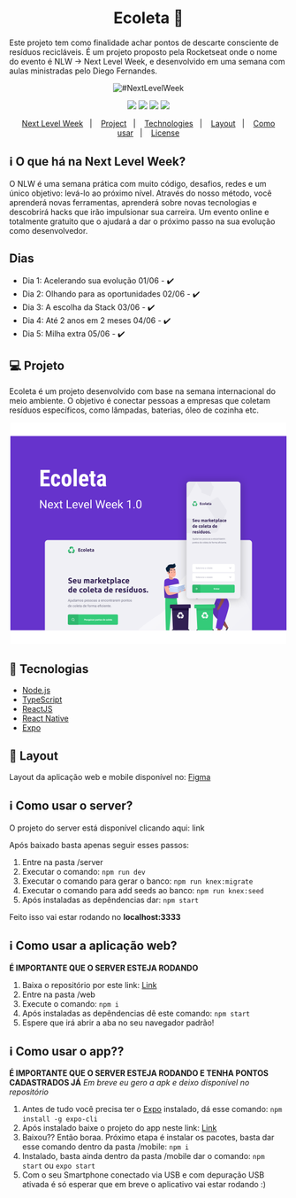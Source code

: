 <h1 align="center">Ecoleta 🌱</h1>

Este projeto tem como finalidade achar pontos de descarte consciente de resíduos recicláveis.
É um projeto proposto pela Rocketseat onde o nome do evento é NLW -> Next Level Week, e desenvolvido em uma semana com aulas ministradas pelo Diego Fernandes.

<p align="center"><img src="" alt="#NextLevelWeek" title="#NextLevelWeek" /></p>


<p align="center">
  <img src="https://img.shields.io/github/issues/miguelrisquelme/Ecoleta"/>
  <img src="https://img.shields.io/github/forks/miguelrisquelme/Ecoleta"/>
  <img src="https://img.shields.io/github/stars/miguelrisquelme/Ecoleta"/>
  <img src="ttps://img.shields.io/github/license/miguelrisquelme/Ecoleta"/>
</p>


<p align="center">
  <a href="#-nlw">Next Level Week</a>&nbsp;&nbsp;&nbsp;|&nbsp;&nbsp;&nbsp;
  <a href="#-project">Project</a>&nbsp;&nbsp;&nbsp;|&nbsp;&nbsp;&nbsp;
  <a href="#rocket-Technologies">Technologies</a>&nbsp;&nbsp;&nbsp;|&nbsp;&nbsp;&nbsp;
  <a href="#-layout">Layout</a>&nbsp;&nbsp;&nbsp;|&nbsp;&nbsp;&nbsp;
  <a href="#-how-to-use">Como usar</a>&nbsp;&nbsp;&nbsp;|&nbsp;&nbsp;&nbsp;
  <a href="#memo-license">License</a>
</p>


<h2>ℹ️ O que há na Next Level Week?</h2>
<p>O NLW é uma semana prática com muito código, desafios, redes e um único objetivo: levá-lo ao próximo nível. Através do nosso método, você aprenderá novas ferramentas, aprenderá sobre novas tecnologias e descobrirá hacks que irão impulsionar sua carreira. Um evento online e totalmente gratuito que o ajudará a dar o próximo passo na sua evolução como desenvolvedor.</p>

<h2>Dias</h2>
<ul>
  <li>Dia 1: Acelerando sua evolução 01/06 - ✔️</li>
  <li>Dia 2: Olhando para as oportunidades 02/06 - ✔️</li>
  <li>Dia 3: A escolha da Stack 03/06 - ✔️</li>
  <li>Dia 4: Até 2 anos em 2 meses 04/06 - ✔️</li>
  <li>Dia 5: Milha extra 05/06 - ✔️</li>
</ul>

<h2>💻 Projeto</h2>
<p>Ecoleta é um projeto desenvolvido com base na semana internacional do meio ambiente. O objetivo é conectar pessoas a empresas que coletam resíduos específicos, como lâmpadas, baterias, óleo de cozinha etc.</p>

<p align="center">
    <img alt="Ecoleta" title="Ecoleta" src=".github/capa.svg" width="500px" />
</p>

<h2>🚀 Tecnologias</h2>
<ul>
  <li><a href="">Node.js</a></li>
  <li><a href="">TypeScript</a></li>
  <li><a href="">ReactJS</a></li>
  <li><a href="">React Native</a></li>
  <li><a href="">Expo</a></li>
</ul>

<h2>🔖 Layout</h2>
Layout da aplicação web e mobile disponível no: <a href="https://www.figma.com/file/1SxgOMojOB2zYT0Mdk28lB/Ecoleta?node-id=136%3A546">Figma</a>

<h2>ℹ️ Como usar o server?</h2>
<p>O projeto do server está disponível clicando aqui: link</p>
<p>Após baixado basta apenas seguir esses passos:</p>

1. Entre na pasta /server
2. Executar o comando: `npm run dev`
3. Executar o comando para gerar o banco: `npm run knex:migrate`
4. Executar o comando para add seeds ao banco: `npm run knex:seed`
5. Após instaladas as depêndencias dar: `npm start`

Feito isso vai estar rodando no **localhost:3333**


<h2>ℹ️ Como usar a aplicação web?</h2>

**É IMPORTANTE QUE O SERVER ESTEJA RODANDO**

1. Baixa o repositório por este link: <a href="">Link</a>
2. Entre na pasta /web
3. Execute o comando: `npm i`
4. Após instaladas as depêndencias dê este comando: `npm start`
5. Espere que irá abrir a aba no seu navegador padrão!

<h2>ℹ️ Como usar o app??</h2>

**É IMPORTANTE QUE O SERVER ESTEJA RODANDO E TENHA PONTOS CADASTRADOS JÁ**
*Em breve eu gero a apk e deixo disponível no repositório*

1. Antes de tudo você precisa ter o <a href="">Expo</a> instalado, dá esse comando: `npm install -g expo-cli`
2. Após instalado baixe o projeto do app neste link: <a href="">Link</a>
3. Baixou?? Então boraa. Próximo etapa é instalar os pacotes, basta dar esse comando dentro da pasta /mobile: `npm i`
4. Instalado, basta ainda dentro da pasta /mobile dar o comando: `npm start` ou `expo start`
5. Com o seu Smartphone conectado via USB e com depuração USB ativada é só esperar que em breve o aplicativo vai estar rodando :)

